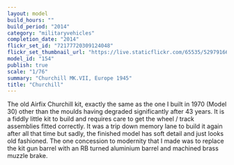 ```yaml
---
layout: model
build_hours: ""
build_period: "2014"
category: "militaryvehicles"
completion_date: "2014"
flickr_set_id: "72177720309124048"
flickr_set_thumbnail_url: "https://live.staticflickr.com/65535/52979166167_11effff14c_m.jpg"
model_id: "154"
publish: true
scale: "1/76"
summary: "Churchill MK.VII, Europe 1945"
title: "Churchill"
---
```


The old Airfix Churchill kit, exactly the same as the one I built in 1970 (Model 30) other than the moulds having degraded significantly after 43 years. It is a fiddly little kit to build and requires care to get the wheel / track assemblies fitted correctly. It was a trip down memory lane to build it again after all that time but sadly, the finished model has soft detail and just looks old fashioned. The one concession to modernity that I made was to replace the kit gun barrel with an RB turned aluminium barrel and machined brass muzzle brake.
